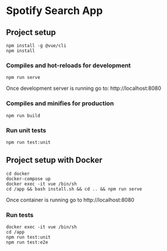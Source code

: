 # Spotify Search App

## Project setup
```
npm install -g @vue/cli
npm install
```
### Compiles and hot-reloads for development
```
npm run serve
```
Once development server is running go to: http://localhost:8080
### Compiles and minifies for production
```
npm run build
```

### Run unit tests
```
npm run test:unit
```

## Project setup with Docker
```
cd docker
docker-compose up
docker exec -it vue /bin/sh
cd /app && bash install.sh && cd .. && npm run serve
```
Once container is running go to http://localhost:8080

### Run tests
```
docker exec -it vue /bin/sh
cd /app
npm run test:unit
npm run test:e2e
```
